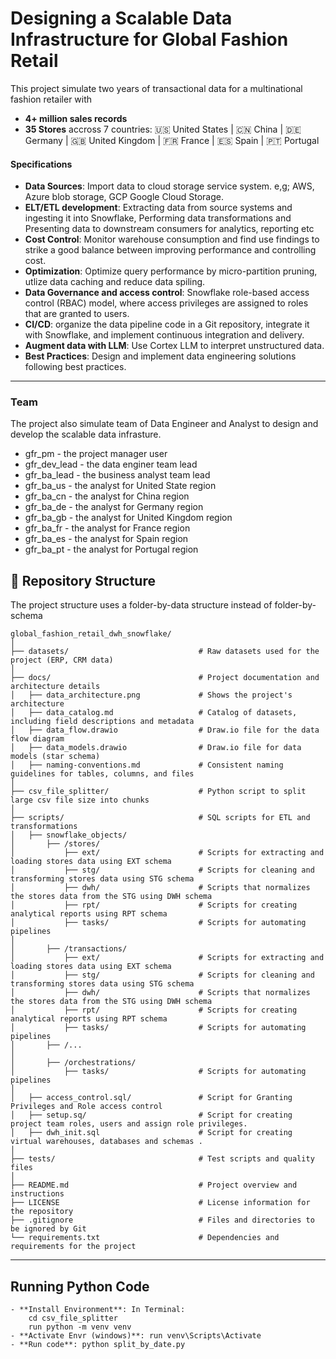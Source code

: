 # Designing a Scalable Data Infrastructure for Global Fashion Retail
This project simulate two years of transactional data for a multinational fashion retailer with 
- **4+ million sales records**
- **35 Stores** accross 7 countries: 
🇺🇸 United States | 🇨🇳 China | 🇩🇪 Germany | 🇬🇧 United Kingdom | 🇫🇷 France | 🇪🇸 Spain | 🇵🇹 Portugal 

#### Specifications
- **Data Sources**: Import data to cloud storage service system. e,g; AWS, Azure blob storage, GCP Google Cloud Storage.
- **ELT/ETL development**: Extracting data from source systems and ingesting it into Snowflake, Performing data transformations and Presenting data to downstream consumers for analytics, reporting etc
- **Cost Control**: Monitor warehouse consumption and find use findings to strike a good balance between improving performance and controlling cost.
- **Optimization**: Optimize query performance by micro-partition pruning, utlize data caching and reduce data spiling.
- **Data Governance and access control**: Snowflake role-based access control (RBAC) model, where access privileges are assigned to roles that are granted to users.
- **CI/CD**: organize the data pipeline code in a Git repository, integrate it with Snowflake, and implement continuous integration and delivery.
- **Augment data with LLM**: Use Cortex LLM to interpret unstructured data.
- **Best Practices**: Design and implement data engineering solutions following best practices.

---
### Team
The project also simulate team of Data Engineer and Analyst to design and develop the scalable
data infrasture.

* gfr_pm - the project manager user
* gfr_dev_lead - the data enginer team lead
* gfr_ba_lead - the business analyst team lead
* gfr_ba_us - the analyst for United State region
* gfr_ba_cn - the analyst for China region
* gfr_ba_de - the analyst for Germany region
* gfr_ba_gb - the analyst for United Kingdom region
* gfr_ba_fr - the analyst for France region
* gfr_ba_es - the analyst for Spain region
* gfr_ba_pt - the analyst for Portugal region






## 📂 Repository Structure
The project structure uses a folder-by-data structure instead of folder-by-schema
```
global_fashion_retail_dwh_snowflake/
│
├── datasets/                             # Raw datasets used for the project (ERP, CRM data)
│
├── docs/                                 # Project documentation and architecture details
│   ├── data_architecture.png             # Shows the project's architecture
│   ├── data_catalog.md                   # Catalog of datasets, including field descriptions and metadata
│   ├── data_flow.drawio                  # Draw.io file for the data flow diagram
│   ├── data_models.drawio                # Draw.io file for data models (star schema)
│   ├── naming-conventions.md             # Consistent naming guidelines for tables, columns, and files
│
├── csv_file_splitter/                    # Python script to split large csv file size into chunks
│
├── scripts/                              # SQL scripts for ETL and transformations
│   ├── snowflake_objects/
│       ├── /stores/
│           ├── ext/                      # Scripts for extracting and loading stores data using EXT schema
│           ├── stg/                      # Scripts for cleaning and transforming stores data using STG schema
│           ├── dwh/                      # Scripts that normalizes the stores data from the STG using DWH schema   
│           ├── rpt/                      # Scripts for creating analytical reports using RPT schema
│           ├── tasks/                    # Scripts for automating pipelines
│  
│       ├── /transactions/
│           ├── ext/                      # Scripts for extracting and loading stores data using EXT schema
│           ├── stg/                      # Scripts for cleaning and transforming stores data using STG schema
│           ├── dwh/                      # Scripts that normalizes the stores data from the STG using DWH schema   
│           ├── rpt/                      # Scripts for creating analytical reports using RPT schema
│           ├── tasks/                    # Scripts for automating pipelines 
│       ├── /...
│
│       ├── /orchestrations/
│           ├── tasks/                    # Scripts for automating pipelines
│
│   ├── access_control.sql/               # Script for Granting Privileges and Role access control
│   ├── setup.sq/                         # Script for creating project team roles, users and assign role privileges.
│   ├── dwh_init.sql                      # Script for creating virtual warehouses, databases and schemas . 
│
├── tests/                                # Test scripts and quality files
│
├── README.md                             # Project overview and instructions
├── LICENSE                               # License information for the repository
├── .gitignore                            # Files and directories to be ignored by Git
└── requirements.txt                      # Dependencies and requirements for the project
```
---
## Running Python Code
```
- **Install Environment**: In Terminal:
    cd csv_file_splitter
    run python -m venv venv
- **Activate Envr (windows)**: run venv\Scripts\Activate 
- **Run code**: python split_by_date.py
```